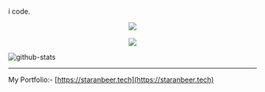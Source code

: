 
i code.

<p align="center">
    <img src="https://skillicons.dev/icons?i=html,css,sass,tailwindcss,materialui,javascript,typescript,react,redux,nextjs,nodejs,express,mongodb,figma,blender&perline=5" />
</p>


<p align="center" style="margin-top:1rem;">
<img align="center" src="https://github-readme-streak-stats.herokuapp.com/?user=staranbeer" />
</p>


   <img src="https://github-readme-stats.vercel.app/api?username=staranbeer&show_icons=true&theme=radical&hide=stars&count_private=true" alt="github-stats" />

___
My Portfolio:-
[https://staranbeer.tech](https://staranbeer.tech)
